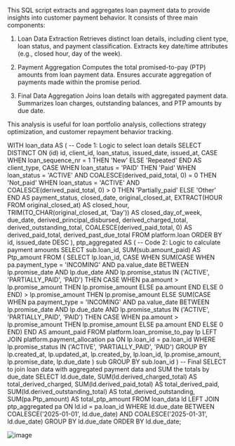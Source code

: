 This SQL script extracts and aggregates loan payment data to provide insights into customer payment behavior. 
It consists of three main components:

1. Loan Data Extraction
Retrieves distinct loan details, including client type, loan status, and payment classification.
Extracts key date/time attributes (e.g., closed hour, day of the week).

2. Payment Aggregation
Computes the total promised-to-pay (PTP) amounts from loan payment data.
Ensures accurate aggregation of payments made within the promise period.

3. Final Data Aggregation
Joins loan details with aggregated payment data.
Summarizes loan charges, outstanding balances, and PTP amounts by due date.

This analysis is useful for loan portfolio analysis, collections strategy optimization, and customer repayment behavior tracking.

WITH loan_data AS (
    -- Code 1: Logic to select loan details
    SELECT DISTINCT ON (id) 
        id, 
        client_id, 
        loan_status, 
        issued_date, 
        issued_at, 
        CASE 
            WHEN loan_sequence_nr = 1 THEN 'New' 
            ELSE 'Repeated' 
        END AS client_type, 
        CASE 
            WHEN loan_status = 'PAID' THEN 'Paid' 
            WHEN loan_status = 'ACTIVE' AND COALESCE(derived_paid_total, 0) = 0 THEN 'Not_paid' 
            WHEN loan_status = 'ACTIVE' AND COALESCE(derived_paid_total, 0) > 0 THEN 'Partially_paid' 
            ELSE 'Other' 
        END AS payment_status, 
        closed_date, 
        original_closed_at, 
        EXTRACT(HOUR FROM original_closed_at) AS closed_hour, 
        TRIM(TO_CHAR(original_closed_at, 'Day')) AS closed_day_of_week, 
        due_date, 
        derived_principal_disbursed, 
        derived_charged_total, 
        derived_outstanding_total, 
        COALESCE(derived_paid_total, 0) AS derived_paid_total, 
        derived_past_due_total 
    FROM platform.loan 
    ORDER BY id, issued_date DESC
),
ptp_aggregated AS (
    -- Code 2: Logic to calculate payment amounts
    SELECT 
        sub.loan_id, 
        SUM(sub.amount_paid) AS Ptp_amount 
    FROM (
        SELECT 
            lp.loan_id, 
            CASE 
                WHEN SUM(CASE 
                    WHEN pa.payment_type = 'INCOMING' 
                        AND pa.value_date BETWEEN lp.promise_date AND lp.due_date 
                        AND lp.promise_status IN ('ACTIVE', 'PARTIALLY_PAID', 'PAID') 
                    THEN CASE WHEN pa.amount > lp.promise_amount THEN lp.promise_amount ELSE pa.amount END 
                    ELSE 0 
                END) > lp.promise_amount 
                THEN lp.promise_amount 
                ELSE SUM(CASE 
                    WHEN pa.payment_type = 'INCOMING' 
                        AND pa.value_date BETWEEN lp.promise_date AND lp.due_date 
                        AND lp.promise_status IN ('ACTIVE', 'PARTIALLY_PAID', 'PAID') 
                    THEN CASE WHEN pa.amount > lp.promise_amount THEN lp.promise_amount ELSE pa.amount END 
                    ELSE 0 
                END) 
            END AS amount_paid 
        FROM platform.loan_promise_to_pay lp 
        LEFT JOIN platform.payment_allocation pa 
            ON lp.loan_id = pa.loan_id 
        WHERE lp.promise_status IN ('ACTIVE', 'PARTIALLY_PAID', 'PAID') 
        GROUP BY lp.created_at, lp.updated_at, lp.created_by, lp.loan_id, lp.promise_amount, lp.promise_date, lp.due_date
    ) sub 
    GROUP BY sub.loan_id
)
-- Final SELECT to join loan data with aggregated payment data and SUM the totals by due_date
SELECT 
    ld.due_date, 
    SUM(ld.derived_charged_total) AS total_derived_charged, 
    SUM(ld.derived_paid_total) AS total_derived_paid, 
    SUM(ld.derived_outstanding_total) AS total_derived_outstanding, 
    SUM(pa.Ptp_amount) AS total_ptp_amount 
FROM loan_data ld 
LEFT JOIN ptp_aggregated pa 
    ON ld.id = pa.loan_id 
WHERE ld.due_date BETWEEN COALESCE('2025-01-01', ld.due_date) 
                     AND COALESCE('2025-01-31', ld.due_date) 
GROUP BY ld.due_date 
ORDER BY ld.due_date;

![image](https://github.com/user-attachments/assets/f8457880-523c-4863-921b-1bfc8c8e2aee)
